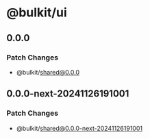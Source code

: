 # @bulkit/ui

## 0.0.0

### Patch Changes

- @bulkit/shared@0.0.0

## 0.0.0-next-20241126191001

### Patch Changes

- @bulkit/shared@0.0.0-next-20241126191001
